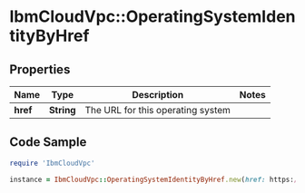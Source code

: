 # IbmCloudVpc::OperatingSystemIdentityByHref

## Properties

Name | Type | Description | Notes
------------ | ------------- | ------------- | -------------
**href** | **String** | The URL for this operating system | 

## Code Sample

```ruby
require 'IbmCloudVpc'

instance = IbmCloudVpc::OperatingSystemIdentityByHref.new(href: https://us-south.iaas.cloud.ibm.com/v1/operating_systems/ubuntu-16-amd64)
```


